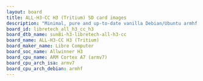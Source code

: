 ```yaml
---
layout: board
title: ALL-H3-CC H3 (Tritium) SD card images
description: "Minimal, pure and up-to-date vanilla Debian/Ubuntu armhf SD card images for ALL-H3-CC H3 (Tritium) by Libre Computer, SoC: Allwinner H3, CPU ISA: armv7"
board_id: libretech_all_h3_cc_h3
board_dtb_name: sun8i-h3-libretech-all-h3-cc
board_name: ALL-H3-CC H3 (Tritium)
board_maker_name: Libre Computer
board_soc_name: Allwinner H3
board_cpu_name: ARM Cortex A7 (armv7)
board_cpu_arch_isa: armv7
board_cpu_arch_debian: armhf
---
```

